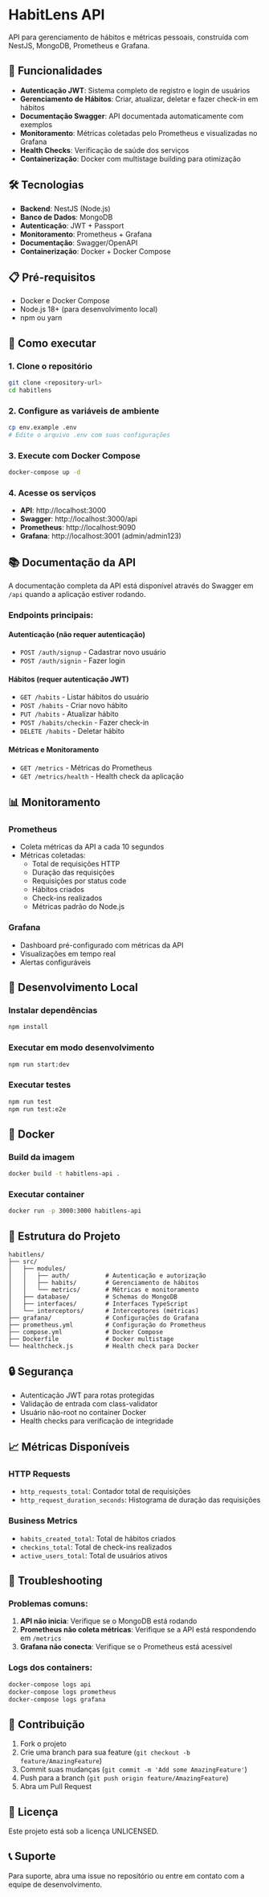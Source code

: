 # HabitLens API

API para gerenciamento de hábitos e métricas pessoais, construída com NestJS, MongoDB, Prometheus e Grafana.

## 🚀 Funcionalidades

- **Autenticação JWT**: Sistema completo de registro e login de usuários
- **Gerenciamento de Hábitos**: Criar, atualizar, deletar e fazer check-in em hábitos
- **Documentação Swagger**: API documentada automaticamente com exemplos
- **Monitoramento**: Métricas coletadas pelo Prometheus e visualizadas no Grafana
- **Health Checks**: Verificação de saúde dos serviços
- **Containerização**: Docker com multistage building para otimização

## 🛠️ Tecnologias

- **Backend**: NestJS (Node.js)
- **Banco de Dados**: MongoDB
- **Autenticação**: JWT + Passport
- **Monitoramento**: Prometheus + Grafana
- **Documentação**: Swagger/OpenAPI
- **Containerização**: Docker + Docker Compose

## 📋 Pré-requisitos

- Docker e Docker Compose
- Node.js 18+ (para desenvolvimento local)
- npm ou yarn

## 🚀 Como executar

### 1. Clone o repositório
```bash
git clone <repository-url>
cd habitlens
```

### 2. Configure as variáveis de ambiente
```bash
cp env.example .env
# Edite o arquivo .env com suas configurações
```

### 3. Execute com Docker Compose
```bash
docker-compose up -d
```

### 4. Acesse os serviços
- **API**: http://localhost:3000
- **Swagger**: http://localhost:3000/api
- **Prometheus**: http://localhost:9090
- **Grafana**: http://localhost:3001 (admin/admin123)

## 📚 Documentação da API

A documentação completa da API está disponível através do Swagger em `/api` quando a aplicação estiver rodando.

### Endpoints principais:

#### Autenticação (não requer autenticação)
- `POST /auth/signup` - Cadastrar novo usuário
- `POST /auth/signin` - Fazer login

#### Hábitos (requer autenticação JWT)
- `GET /habits` - Listar hábitos do usuário
- `POST /habits` - Criar novo hábito
- `PUT /habits` - Atualizar hábito
- `POST /habits/checkin` - Fazer check-in
- `DELETE /habits` - Deletar hábito

#### Métricas e Monitoramento
- `GET /metrics` - Métricas do Prometheus
- `GET /metrics/health` - Health check da aplicação

## 📊 Monitoramento

### Prometheus
- Coleta métricas da API a cada 10 segundos
- Métricas coletadas:
  - Total de requisições HTTP
  - Duração das requisições
  - Requisições por status code
  - Hábitos criados
  - Check-ins realizados
  - Métricas padrão do Node.js

### Grafana
- Dashboard pré-configurado com métricas da API
- Visualizações em tempo real
- Alertas configuráveis

## 🔧 Desenvolvimento Local

### Instalar dependências
```bash
npm install
```

### Executar em modo desenvolvimento
```bash
npm run start:dev
```

### Executar testes
```bash
npm run test
npm run test:e2e
```

## 🐳 Docker

### Build da imagem
```bash
docker build -t habitlens-api .
```

### Executar container
```bash
docker run -p 3000:3000 habitlens-api
```

## 📁 Estrutura do Projeto

```
habitlens/
├── src/
│   ├── modules/
│   │   ├── auth/          # Autenticação e autorização
│   │   ├── habits/        # Gerenciamento de hábitos
│   │   └── metrics/       # Métricas e monitoramento
│   ├── database/          # Schemas do MongoDB
│   ├── interfaces/        # Interfaces TypeScript
│   └── interceptors/      # Interceptores (métricas)
├── grafana/               # Configurações do Grafana
├── prometheus.yml         # Configuração do Prometheus
├── compose.yml            # Docker Compose
├── Dockerfile             # Docker multistage
└── healthcheck.js         # Health check para Docker
```

## 🔒 Segurança

- Autenticação JWT para rotas protegidas
- Validação de entrada com class-validator
- Usuário não-root no container Docker
- Health checks para verificação de integridade

## 📈 Métricas Disponíveis

### HTTP Requests
- `http_requests_total`: Contador total de requisições
- `http_request_duration_seconds`: Histograma de duração das requisições

### Business Metrics
- `habits_created_total`: Total de hábitos criados
- `checkins_total`: Total de check-ins realizados
- `active_users_total`: Total de usuários ativos

## 🚨 Troubleshooting

### Problemas comuns:

1. **API não inicia**: Verifique se o MongoDB está rodando
2. **Prometheus não coleta métricas**: Verifique se a API está respondendo em `/metrics`
3. **Grafana não conecta**: Verifique se o Prometheus está acessível

### Logs dos containers:
```bash
docker-compose logs api
docker-compose logs prometheus
docker-compose logs grafana
```

## 🤝 Contribuição

1. Fork o projeto
2. Crie uma branch para sua feature (`git checkout -b feature/AmazingFeature`)
3. Commit suas mudanças (`git commit -m 'Add some AmazingFeature'`)
4. Push para a branch (`git push origin feature/AmazingFeature`)
5. Abra um Pull Request

## 📄 Licença

Este projeto está sob a licença UNLICENSED.

## 📞 Suporte

Para suporte, abra uma issue no repositório ou entre em contato com a equipe de desenvolvimento.
